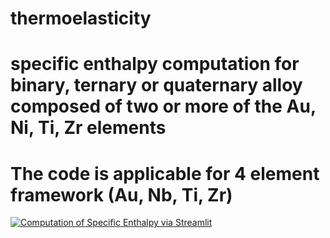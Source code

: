 # thermoelasticity

# specific enthalpy computation for binary, ternary or quaternary alloy composed of two or more of the Au, Ni, Ti, Zr elements
# The code is applicable for 4 element framework (Au, Nb, Ti, Zr)

[![Computation of Specific Enthalpy via Streamlit](https://static.streamlit.io/badges/streamlit_badge_black_white.svg)](https://enthalpyautinbzr.streamlit.app/)

